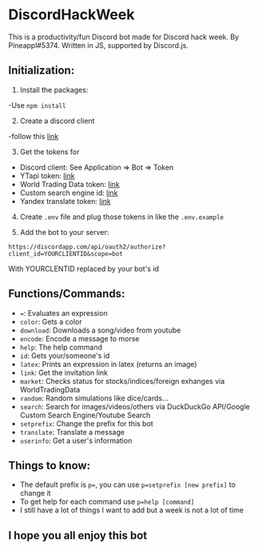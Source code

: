 # DiscordHackWeek

This is a productivity/fun Discord bot made for Discord hack week. By Pineappl#5374.
Written in JS, supported by Discord.js.

## Initialization:

1. Install the packages:

-Use `npm install`

2. Create a discord client

-follow this [link](https://discordapp.com/developers/applications/)

3. Get the tokens for

* Discord client: See Application => Bot => Token
* YTapi token: [link](https://console.developers.google.com/apis/credentials)
* World Trading Data token: [link](https://www.worldtradingdata.com/)
* Custom search engine id: [link](https://developers.google.com/custom-search/)
* Yandex translate token: [link](https://tech.yandex.com/translate/)

4. Create `.env` file and plug those tokens in like the `.env.example`

5. Add the bot to your server:

`https://discordapp.com/api/oauth2/authorize?client_id=YOURCLIENTID&scope=bot`

With YOURCLENTID replaced by your bot's id

## Functions/Commands:

* `=`: Evaluates an expression
* `color`: Gets a color
* `download`: Downloads a song/video from youtube
* `encode`: Encode a message to morse
* `help`: The help command
* `id`: Gets your/someone's id
* `latex`: Prints an expression in latex (returns an image)
* `link`: Get the invitation link
* `market`: Checks status for stocks/indices/foreign exhanges via WorldTradingData
* `random`: Random simulations like dice/cards...
* `search`: Search for images/videos/others via DuckDuckGo API/Google Custom Search Engine/Youtube Search
* `setprefix`: Change the prefix for this bot
* `translate`: Translate a message
* `userinfo`: Get a user's information

## Things to know:

* The default prefix is `p=`, you can use `p=setprefix [new prefix]` to change it
* To get help for each command use `p=help [command]`
* I still have a lot of things I want to add but a week is not a lot of time

## I hope you all enjoy this bot

